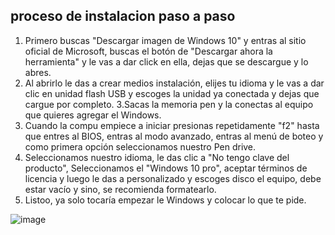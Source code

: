 ## proceso de instalacion paso a paso

1. Primero buscas "Descargar imagen de Windows 10" y entras al sitio
 oficial de Microsoft, buscas el botón de "Descargar ahora la
 herramienta" y le vas a dar click en ella, dejas que se descargue y
 lo abres. 
2. Al abrirlo le das a crear medios instalación, elijes tu idioma y
 le vas a dar clic en unidad flash USB y escoges la unidad ya
 conectada y dejas que cargue por completo.
 3.Sacas la memoria pen y la conectas al equipo que quieres agregar
 el Windows.
 4. Cuando la compu empiece a iniciar presionas repetidamente "f2"
 hasta que entres al BIOS, entras al modo avanzado, entras al menú
 de boteo y como primera opción seleccionamos nuestro Pen drive.
 5. Seleccionamos nuestro idioma, le das clic a "No tengo clave del
 producto", Seleccionamos el "Windows 10 pro", aceptar términos de
 licencia y luego le das a personalizado y escoges disco el equipo,
 debe estar vacío y sino, se recomienda formatearlo. 
6. Listoo, ya solo tocaría empezar le Windows y colocar lo que te
 pide.

![image](https://github.com/user-attachments/assets/498f0e67-c385-4543-bf27-23bd2eb1d8ef)



